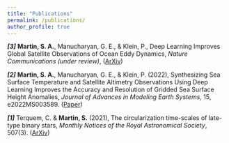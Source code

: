 ```yaml
---
title: "Publications"
permalink: /publications/
author_profile: true
---
```


***[3]*** **Martin, S. A.**, Manucharyan, G. E., & Klein, P., Deep Learning Improves Global Satellite Observations of Ocean Eddy Dynamics, *Nature Communications (under review)*, ([ArXiv](https://doi.org/10.31223/X5W676))

***[2]*** **Martin, S. A.**, Manucharyan, G. E., & Klein, P. (2022), Synthesizing Sea Surface Temperature and Satellite Altimetry Observations Using Deep Learning Improves the Accuracy and Resolution of Gridded Sea Surface Height Anomalies, *Journal of Advances in Modeling Earth Systems*, 15, e2022MS003589. ([Paper](https://doi.org/10.1029/2022MS003589))

***[1]*** Terquem, C. & **Martin, S.** (2021), The circularization time-scales of late-type binary stars, *Monthly Notices of the Royal Astronomical Society*, 507(3). ([ArXiv](https://arxiv.org/abs/2109.02680))
